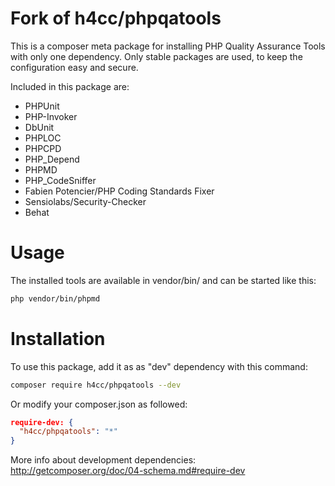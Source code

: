 Fork of h4cc/phpqatools 
==========

This is a composer meta package for installing PHP Quality Assurance Tools with only one dependency.
Only stable packages are used, to keep the configuration easy and secure.

Included in this package are:
- PHPUnit
- PHP-Invoker
- DbUnit
- PHPLOC
- PHPCPD
- PHP_Depend
- PHPMD
- PHP_CodeSniffer
- Fabien Potencier/PHP Coding Standards Fixer
- Sensiolabs/Security-Checker
- Behat


# Usage

The installed tools are available in vendor/bin/ and can be started like this:

```bash
php vendor/bin/phpmd
```

# Installation

To use this package, add it as as "dev" dependency with this command:

```bash
composer require h4cc/phpqatools --dev
```

Or modify your composer.json as followed:

```json
require-dev: {
  "h4cc/phpqatools": "*"
}
```

More info about development dependencies: http://getcomposer.org/doc/04-schema.md#require-dev


